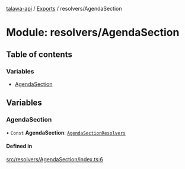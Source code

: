 [talawa-api](../README.md) / [Exports](../modules.md) / resolvers/AgendaSection

# Module: resolvers/AgendaSection

## Table of contents

### Variables

- [AgendaSection](resolvers_AgendaSection.md#agendasection)

## Variables

### AgendaSection

• `Const` **AgendaSection**: [`AgendaSectionResolvers`](types_generatedGraphQLTypes.md#agendasectionresolvers)

#### Defined in

[src/resolvers/AgendaSection/index.ts:6](https://github.com/PalisadoesFoundation/talawa-api/blob/e919df4/src/resolvers/AgendaSection/index.ts#L6)
